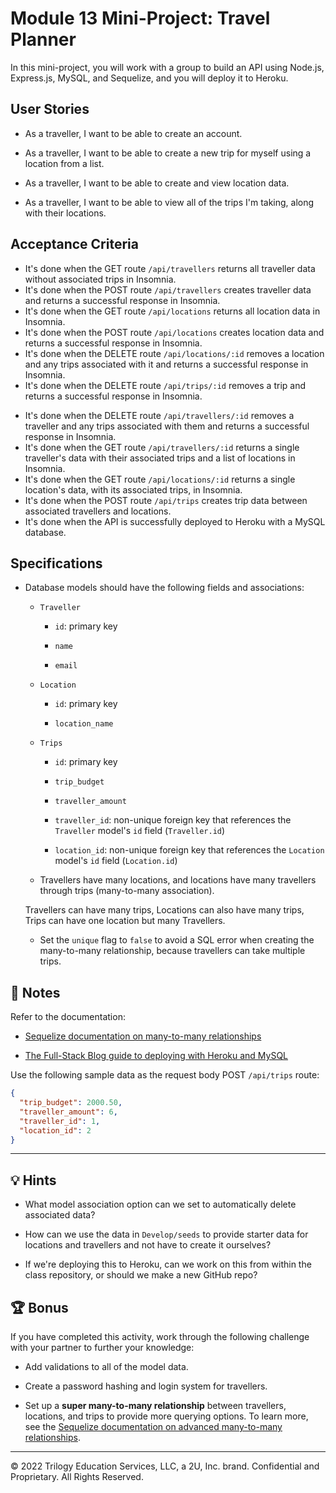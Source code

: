 # Module 13 Mini-Project: Travel Planner

In this mini-project, you will work with a group to build an API using Node.js, Express.js, MySQL, and Sequelize, and you will deploy it to Heroku.

## User Stories

* As a traveller, I want to be able to create an account.

* As a traveller, I want to be able to create a new trip for myself using a location from a list.

* As a traveller, I want to be able to create and view location data.

* As a traveller, I want to be able to view all of the trips I'm taking, along with their locations.

## Acceptance Criteria

<!-- DONE -->
* It's done when the GET route `/api/travellers` returns all traveller data without associated trips in Insomnia.
* It's done when the POST route `/api/travellers` creates traveller data and returns a successful response in Insomnia.
* It's done when the GET route `/api/locations` returns all location data in Insomnia.
* It's done when the POST route `/api/locations` creates location data and returns a successful response in Insomnia.
* It's done when the DELETE route `/api/locations/:id` removes a location and any trips associated with it and returns a successful response in Insomnia.
* It's done when the DELETE route `/api/trips/:id` removes a trip and returns a successful response in Insomnia.

<!-- TODO: -->
* It's done when the DELETE route `/api/travellers/:id` removes a traveller and any trips associated with them and returns a successful response in Insomnia.
* It's done when the GET route `/api/travellers/:id` returns a single traveller's data with their associated trips and a list of locations in Insomnia. 
* It's done when the GET route `/api/locations/:id` returns a single location's data, with its associated trips, in Insomnia. 
* It's done when the POST route `/api/trips` creates trip data between associated travellers and locations.
* It's done when the API is successfully deployed to Heroku with a MySQL database.

## Specifications 

* Database models should have the following fields and associations:

  * `Traveller`

    * `id`: primary key

    * `name`
      
    * `email`

  * `Location`

    * `id`: primary key
    
    * `location_name`

  * `Trips`
      
    * `id`: primary key

    * `trip_budget` 
      
    * `traveller_amount`
      
    * `traveller_id`: non-unique foreign key that references the `Traveller` model's `id` field (`Traveller.id`)

    * `location_id`: non-unique foreign key that references the `Location` model's `id` field (`Location.id`)

  * Travellers have many locations, and locations have many travellers through trips (many-to-many association).

  Travellers can have many trips, Locations can also have many trips, Trips can have one location but many Travellers.

  * Set the `unique` flag to `false` to avoid a SQL error when creating the many-to-many relationship, because travellers can take multiple trips.

## 📝 Notes

Refer to the documentation: 

* [Sequelize documentation on many-to-many relationships](https://sequelize.org/master/manual/assocs.html#many-to-many-relationships)

* [The Full-Stack Blog guide to deploying with Heroku and MySQL](https://coding-boot-camp.github.io/full-stack/heroku/deploy-with-heroku-and-mysql)

Use the following sample data as the request body POST `/api/trips` route:

  ```json
  {
    "trip_budget": 2000.50,
    "traveller_amount": 6,
    "traveller_id": 1,
    "location_id": 2
  }
  ```

---

## 💡 Hints

* What model association option can we set to automatically delete associated data? 

* How can we use the data in `Develop/seeds` to provide starter data for locations and travellers and not have to create it ourselves? 

* If we're deploying this to Heroku, can we work on this from within the class repository, or should we make a new GitHub repo?

## 🏆 Bonus

If you have completed this activity, work through the following challenge with your partner to further your knowledge:

* Add validations to all of the model data.

* Create a password hashing and login system for travellers.

* Set up a **super many-to-many relationship** between travellers, locations, and trips to provide more querying options. To learn more, see the [Sequelize documentation on advanced many-to-many relationships](https://sequelize.org/master/manual/advanced-many-to-many.html).

---
© 2022 Trilogy Education Services, LLC, a 2U, Inc. brand. Confidential and Proprietary. All Rights Reserved.
